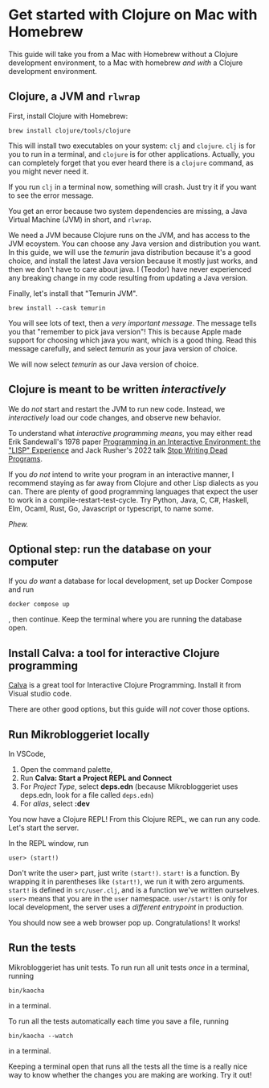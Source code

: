 # Get started with Clojure on Mac with Homebrew

This guide will take you from a Mac with Homebrew without a Clojure development environment, to a Mac with homebrew _and with_ a Clojure development environment.

## Clojure, a JVM and `rlwrap`

First, install Clojure with Homebrew:

```shell
brew install clojure/tools/clojure
```

This will install two executables on your system: `clj` and `clojure`.
`clj` is for you to run in a terminal, and `clojure` is for other applications.
Actually, you can completely forget that you ever heard there is a `clojure` command, as you might never need it.

If you run `clj` in a terminal now, something will crash.
Just try it if you want to see the error message.

You get an error because two system dependencies are missing, a Java Virtual Machine (JVM) in short, and `rlwrap`.

We need a JVM because Clojure runs on the JVM, and has access to the JVM ecoystem.
You can choose any Java version and distribution you want.
In this guide, we will use the _temurin_ java distribution because it's a good choice, and install the latest Java version because it mostly just works, and then we don't have to care about java.
I (Teodor) have never experienced any breaking change in my code resulting from updating a Java version.

Finally, let's install that "Temurin JVM".

```shell
brew install --cask temurin
```

You will see lots of text, then a _very important message_.
The message tells you that "remember to pick java version"!
This is because Apple made support for choosing which java you want, which is a good thing.
Read this message carefully, and select _temurin_ as your java version of choice.

We will now select _temurin_ as our Java version of choice.

## Clojure is meant to be written _interactively_

We do _not_ start and restart the JVM to run new code.
Instead, we _interactively_ load our code changes, and observe new behavior.

To understand what _interactive programming means_, you may either read Erik Sandewall's 1978 paper [Programming in an Interactive Environment: the "LISP" Experience] and Jack Rusher's 2022 talk [Stop Writing Dead Programs].

[Programming in an Interactive Environment: the "LISP" Experience]: https://www.softwarepreservation.org/projects/interactive_c/bib/Sandewall-1978.pdf
[Stop Writing Dead Programs]: https://www.youtube.com/watch?v=8Ab3ArE8W3s

If you _do not_ intend to write your program in an interactive manner, I recommend staying as far away from Clojure and other Lisp dialects as you can.
There are plenty of good programming languages that expect the user to work in a compile-restart-test-cycle.
Try Python, Java, C, C#, Haskell, Elm, Ocaml, Rust, Go, Javascript or typescript, to name some.

_Phew._

## Optional step: run the database on your computer

If you _do want_ a database for local development, set up Docker Compose and run

```shell
docker compose up
```

, then continue.
Keep the terminal where you are running the database open.

## Install Calva: a tool for interactive Clojure programming

[Calva] is a great tool for Interactive Clojure Programming.
Install it from Visual studio code.

There are other good options, but this guide will _not_ cover those options.

[Calva]: https://calva.io

## Run Mikrobloggeriet locally

In VSCode,

1. Open the command palette,
2. Run **Calva: Start a Project REPL and Connect**
3. For *Project Type*, select **deps.edn**
   (because Mikrobloggeriet uses deps.edn, look for a file called `deps.edn`)
4. For *alias*, select **:dev**

You now have a Clojure REPL!
From this Clojure REPL, we can run any code.
Let's start the server.

In the REPL window, run

```
user> (start!)
```

Don't write the user> part, just write `(start!)`.
`start!` is a function.
By wrapping it in parentheses like `(start!)`, we run it with zero arguments.
`start!` is defined in `src/user.clj`, and is a function we've written ourselves.
`user>` means that you are in the `user` namespace.
`user/start!` is only for local development, the server uses a _different entrypoint_ in production.

You should now see a web browser pop up.
Congratulations!
It works!

## Run the tests

Mikrobloggeriet has unit tests.
To run run all unit tests _once_ in a terminal, running

```
bin/kaocha
```

in a terminal.

To run all the tests automatically each time you save a file, running

```
bin/kaocha --watch
```

in a terminal.

Keeping a terminal open that runs all the tests all the time is a really nice way to know whether the changes you are making are working.
Try it out!
